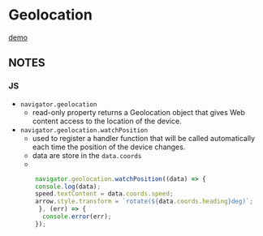 # Geolocation 
[demo](https://zzkzzzz.github.io/JavaScript30-Challenge/21%20-%20Geolocation/index.html)

## NOTES
### JS
  - `navigator.geolocation`
    - read-only property returns a Geolocation object that gives Web content access to the location of the device.
  - `navigator.geolocation.watchPosition`
    - used to register a handler function that will be called automatically each time the position of the device changes. 
    - data are store in the `data.coords`
    -
    ```javascript
        navigator.geolocation.watchPosition((data) => {
        console.log(data);
        speed.textContent = data.coords.speed;
        arrow.style.transform = `rotate(${data.coords.heading}deg)`;
         }, (err) => {
          console.error(err);
        });
     ```
